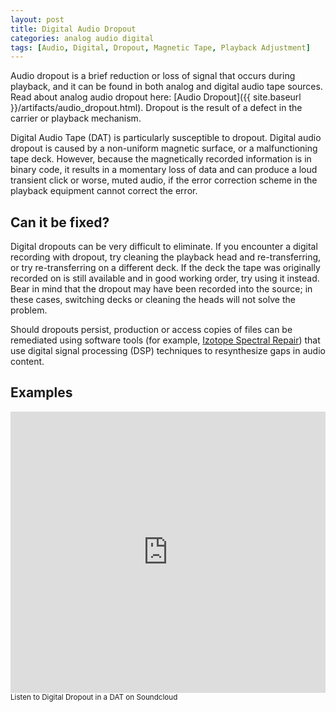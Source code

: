 ```yaml
---
layout: post
title: Digital Audio Dropout
categories: analog audio digital
tags: [Audio, Digital, Dropout, Magnetic Tape, Playback Adjustment]
---
```


Audio dropout is a brief reduction or loss of signal that occurs during playback, and it can be found in both analog and digital audio tape sources. Read about analog audio dropout here: [Audio Dropout]({{ site.baseurl }}/artifacts/audio_dropout.html). Dropout is the result of a defect in the carrier or playback mechanism.

Digital Audio Tape (DAT) is particularly susceptible to dropout. Digital audio dropout is caused by a non-uniform magnetic surface, or a malfunctioning tape deck. However, because the magnetically recorded information is in binary code, it results in a momentary loss of data and can produce a loud transient click or worse, muted audio, if the error correction scheme in the playback equipment cannot correct the error.

## Can it be fixed?

Digital dropouts can be very difficult to eliminate. If you encounter a digital recording with dropout, try cleaning the playback head and re-transferring, or try re-transferring on a different deck. If the deck the tape was originally recorded on is still available and in good working order, try using it instead. Bear in mind that the dropout may have been recorded into the source; in these cases, switching decks or cleaning the heads will not solve the problem.

Should dropouts persist, production or access copies of files can be remediated using software tools (for example, [Izotope Spectral Repair](http://help.izotope.com/docs/rx/pages/userguide_spectralrepair.htm)) that use digital signal processing (DSP) techniques to resynthesize gaps in audio content. 

## Examples

<iframe width="100%" height="450" scrolling="no" frameborder="no" src="https://w.soundcloud.com/player/?url=https%3A//api.soundcloud.com/tracks/96915789&amp;auto_play=false&amp;hide_related=false&amp;show_comments=true&amp;show_user=true&amp;show_reposts=false&amp;visual=true"></iframe>
<sub>Listen to Digital Dropout in a DAT on Soundcloud</sub>
